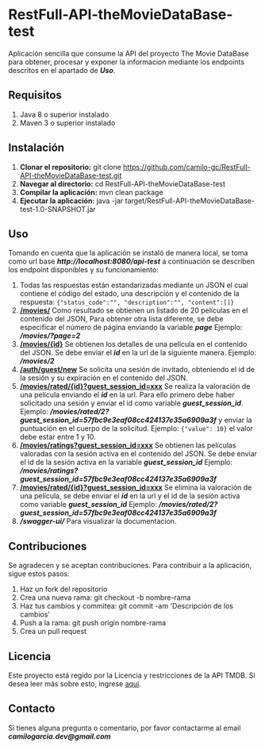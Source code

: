 ﻿# RestFull-API-theMovieDataBase-test

Aplicación sencilla que consume la API del proyecto The Movie DataBase para obtener, procesar y exponer la informacion
mediante los endpoints descritos en el apartado de **_Uso_**.

## Requisitos
1. Java 8 o superior instalado
2. Maven 3 o superior instalado

## Instalación
1. **Clonar el repositorio:** git clone https://github.com/camilo-gc/RestFull-API-theMovieDataBase-test.git
2. **Navegar al directorio:** cd RestFull-API-theMovieDataBase-test
3. **Compilar la aplicación:** mvn clean package
4. **Ejecutar la aplicación:** java -jar target/RestFull-API-theMovieDataBase-test-1.0-SNAPSHOT.jar

## Uso
Tomando en cuenta que la aplicación se instaló de manera local, se toma como url base **_http://localhost:8080/api-test_**
a continuación se describen los endpoint disponibles y su funcionamiento:

1. Todas las respuestas están estandarizadas mediante un JSON el cual contiene el código del estado, una descripción y
   el contenido de la respuesta: `{"status_code":"", "description":"", "content":[]}`
2. [**/movies/**]() Como resultado se obtienen un listado de 20 películas en el contenido del JSON, Para obtener otra 
lista diferente, se debe especificar el número de página enviando la variable _**page**_ Ejemplo: **_/movies/?page=2_**
3. [**/movies/{id}**]() Se obtienen los detalles de una película en el contenido del JSON. Se debe enviar el **_id_** en 
la url de la siguiente manera. Ejemplo: **_/movies/2_**
4. [**/auth/guest/new**]() Se solicita una sesión de invitado, obteniendo el id de la sesión y su expiración en el 
contenido del JSON.
5. [**/movies/rated/{id}?guest_session_id=xxx**]() Se realiza la valoración de una película enviando el **_id_** en la 
url. Para ello primero debe haber solicitado una sesión y enviar el id como variable **_guest_session_id_**. Ejemplo: 
**_/movies/rated/2?guest_session_id=57fbc9e3eaf08cc424137e35a6909a3f_** y enviar la puntuación en el cuerpo de la 
solicitud. Ejemplo: `{"value": 10}` el valor debe estar entre 1 y 10.
6. [**/movies/ratings?guest_session_id=xxx**]() Se obtienen las películas valoradas con la sesión activa en el contenido 
del JSON. Se debe enviar el id de la sesión activa en la variable **_guest_session_id_** Ejemplo: 
**_/movies/ratings?guest_session_id=57fbc9e3eaf08cc424137e35a6909a3f_**
7. [**/movies/rated/{id}?guest_session_id=xxx**]() Se elimina la valoración de una película, se debe enviar el **_id_** 
en la url y el id de la sesión activa como variable **_guest_session_id_** Ejemplo: 
**_/movies/rated/2?guest_session_id=57fbc9e3eaf08cc424137e35a6909a3f_**
8. **_/swagger-ui/_** Para visualizar la documentacion.

## Contribuciones
Se agradecen y se aceptan contribuciones. Para contribuir a la aplicación, sigue estos pasos:

1. Haz un fork del repositorio
2. Crea una nueva rama: git checkout -b nombre-rama
3. Haz tus cambios y commitea: git commit -am 'Descripción de los cambios'
4. Push a la rama: git push origin nombre-rama
5. Crea un pull request

## Licencia
Este proyecto está regido por la Licencia y restricciones de la API TMDB. Si desea leer más sobre esto, ingrese [aquí](https://www.themoviedb.org/documentation/api/terms-of-use).

## Contacto
Si tienes alguna pregunta o comentario, por favor contactarme al email **_camilogarcia.dev@gmail.com_**
